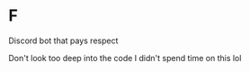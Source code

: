 # FDiscord bot that pays respectDon't look too deep into the code I didn't spend time on this lol